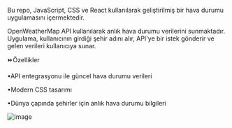 Bu repo, JavaScript, CSS ve React kullanılarak geliştirilmiş bir hava durumu uygulamasını içermektedir.

OpenWeatherMap API kullanılarak anlık hava durumu verilerini sunmaktadır. Uygulama, kullanıcının girdiği şehir adını alır, API'ye bir istek gönderir ve gelen verileri kullanıcıya sunar.

⏩Özellikler

•API entegrasyonu ile güncel hava durumu verileri

•Modern CSS tasarımı

•Dünya çapında şehirler için anlık hava durumu bilgileri

![image](https://github.com/user-attachments/assets/d9858db3-0bae-4559-89a3-43904177102d)
